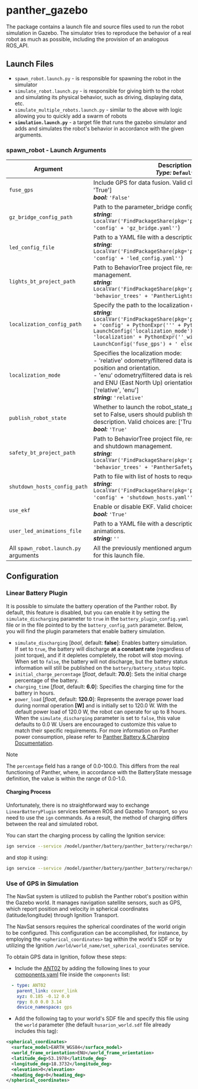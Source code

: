 # panther_gazebo

The package contains a launch file and source files used to run the robot simulation in Gazebo. The simulator tries to reproduce the behavior of a real robot as much as possible, including the provision of an analogous ROS_API.

## Launch Files

- `spawn_robot.launch.py` - is responsible for spawning the robot in the simulator
- `simulate_robot.launch.py` - is responsible for giving birth to the robot and simulating its physical behavior, such as driving, displaying data, etc.
- `simulate_multiple_robots.launch.py` - similar to the above with logic allowing you to quickly add a swarm of robots
- **`simulation.launch.py`** - a target file that runs the gazebo simulator and adds and simulates the robot's behavior in accordance with the given arguments.

### spawn_robot - Launch Arguments

| Argument                    | Description <br/> ***Type:*** `Default`                                                                                                                                                                                                                                                                                                                                                                                                                                           |
|-----------------------------|-------------------------------------------------------------------------------------------------------------------------------------------------------------------------------------------------------------------------------------------------------------------------------------------------------------------------------------------------------------------------------------------------------------------------------------------------------------------------------------|
| `fuse_gps`                  | Include GPS for data fusion. Valid choices are: ['False', 'True'] <br/> ***bool:*** `'False'`                                                                                                                                                                                                                                                                                                                                                                                      |
| `gz_bridge_config_path`     | Path to the parameter_bridge configuration file. <br/> ***string:*** `LocalVar('FindPackageShare(pkg='panther_gazebo') + 'config' + 'gz_bridge.yaml''`)                                                                                                                                                                                                                                                                                                                           |
| `led_config_file`           | Path to a YAML file with a description of led configuration. <br/> ***string:*** `LocalVar('FindPackageShare(pkg='panther_lights') + 'config' + 'led_config.yaml''`)                                                                                                                                                                                                                                                                                                               |
| `lights_bt_project_path`    | Path to BehaviorTree project file, responsible for lights management. <br/> ***string:*** `LocalVar('FindPackageShare(pkg='panther_manager') + 'behavior_trees' + 'PantherLightsBT.btproj''`)                                                                                                                                                                                                                                                                                      |
| `localization_config_path`  | Specify the path to the localization configuration file. <br/> ***string:*** `LocalVar('FindPackageShare(pkg='panther_localization') + 'config' + PythonExpr(''' + PythonExpr(''' + LaunchConfig('localization_mode') + '_'') + 'localization' + PythonExpr(''_with_gps' if ' + LaunchConfig('fuse_gps') + ' else ''') + '.yaml'')`)                                                                                                                                                |
| `localization_mode`         | Specifies the localization mode: <br/> - 'relative' odometry/filtered data is relative to the initial position and orientation. <br/> - 'enu' odometry/filtered data is relative to initial position and ENU (East North Up) orientation. Valid choices are: ['relative', 'enu'] <br/> ***string:*** `'relative'`                                                                                                                                                                |
| `publish_robot_state`       | Whether to launch the robot_state_publisher node. When set to False, users should publish their own robot description. Valid choices are: ['True', 'False'] <br/> ***bool:*** `'True'`                                                                                                                                                                                                                                                                                           |
| `safety_bt_project_path`    | Path to BehaviorTree project file, responsible for safety and shutdown management. <br/> ***string:*** `LocalVar('FindPackageShare(pkg='panther_manager') + 'behavior_trees' + 'PantherSafetyBT.btproj''`)                                                                                                                                                                                                                                                                        |
| `shutdown_hosts_config_path`| Path to file with list of hosts to request shutdown. <br/> ***string:*** `LocalVar('FindPackageShare(pkg='panther_manager') + 'config' + 'shutdown_hosts.yaml''`)                                                                                                                                                                                                                                                                                                                  |
| `use_ekf`                   | Enable or disable EKF. Valid choices are: ['True', 'False'] <br/> ***bool:*** `'True'`                                                                                                                                                                                                                                                                                                                                                                                            |
| `user_led_animations_file`  | Path to a YAML file with a description of the user defined animations. <br/> ***string:*** `''`                                                                                                                                                                                                                                                                                                                                                                                   |
| All `spawn_robot.launch.py` arguments              | All the previously mentioned arguments are also available for this launch file.                                                                                                                                                                                                                                                                                                                                                                                                   |

## Configuration

### Linear Battery Plugin

It is possible to simulate the battery operation of the Panther robot. By default, this feature is disabled, but you can enable it by setting the `simulate_discharging` parameter to `true` in the `battery_plugin_config.yaml` file or in the file pointed to by the `battery_config_path` parameter. Below, you will find the plugin parameters that enable battery simulation.

- `simulate_discharging` [*bool*, default: **false**]: Enables battery simulation. If set to `true`, the battery will discharge **at a constant rate** (regardless of joint torque), and if it depletes completely, the robot will stop moving. When set to `false`, the battery will not discharge, but the battery status information will still be published on the `battery/battery_status` topic.
- `initial_charge_percentage` [*float*, default: **70.0**]: Sets the initial charge percentage of the battery.
- `charging_time` [*float*, default: **6.0**]: Specifies the charging time for the battery in hours.
- `power_load` [*float*, default: **120.0**]: Represents the average power load during normal operation **[W]** and is initially set to 120.0 W. With the default power load of 120.0 W, the robot can operate for up to 8 hours. When the `simulate_discharging` parameter is set to `false`, this value defaults to 0.0 W. Users are encouraged to customize this value to match their specific requirements. For more information on Panther power consumption, please refer to [Panther Battery & Charging Documentation](https://husarion.com/manuals/panther/#battery--charging).

> [!NOTE]
>
> The `percentage` field has a range of 0.0-100.0. This differs from the real functioning of Panther, where, in accordance with the BatteryState message definition, the value is within the range of 0.0-1.0.

#### Charging Process

Unfortunately, there is no straightforward way to exchange `LinearBatteryPlugin` services between ROS and Gazebo Transport, so you need to use the `ign` commands. As a result, the method of charging differs between the real and simulated robot.

You can start the charging process by calling the Ignition service:

```bash
ign service --service /model/panther/battery/panther_battery/recharge/start --reqtype ignition.msgs.Boolean --reptype ignition.msgs.Empty --req '' --timeout 0
```

and stop it using:

```bash
ign service --service /model/panther/battery/panther_battery/recharge/stop --reqtype ignition.msgs.Boolean --reptype ignition.msgs.Empty --req '' --timeout 0
```

### Use of GPS in Simulation

The NavSat system is utilized to publish the Panther robot's position within the Gazebo world. It manages navigation satellite sensors, such as GPS, which report position and velocity in spherical coordinates (latitude/longitude) through Ignition Transport.

The NavSat sensors requires the spherical coordinates of the world origin to be configured. This configuration can be accomplished, for instance, by employing the `<spherical_coordinates>` tag within the world's SDF or by utilizing the Ignition `/world/world_name/set_spherical_coordinates` service.

To obtain GPS data in Ignition, follow these steps:

- Include the [ANT02](https://github.com/husarion/ros_components_description/blob/ros2/urdf/external_antenna.urdf.xacro) by adding the following lines to your [components.yaml](../panther_description/config/components.yaml) file inside the `components` list:

```yaml
  - type: ANT02
    parent_link: cover_link
    xyz: 0.185 -0.12 0.0
    rpy: 0.0 0.0 3.14
    device_namespace: gps
```

- Add the following tag to your world's SDF file and specify this file using the `world` parameter (the default `husarion_world.sdf` file already includes this tag):

```xml
<spherical_coordinates>
  <surface_model>EARTH_WGS84</surface_model>
  <world_frame_orientation>ENU</world_frame_orientation>
  <latitude_deg>53.1978</latitude_deg>
  <longitude_deg>18.3732</longitude_deg>
  <elevation>0</elevation>
  <heading_deg>0</heading_deg>
</spherical_coordinates>
```
